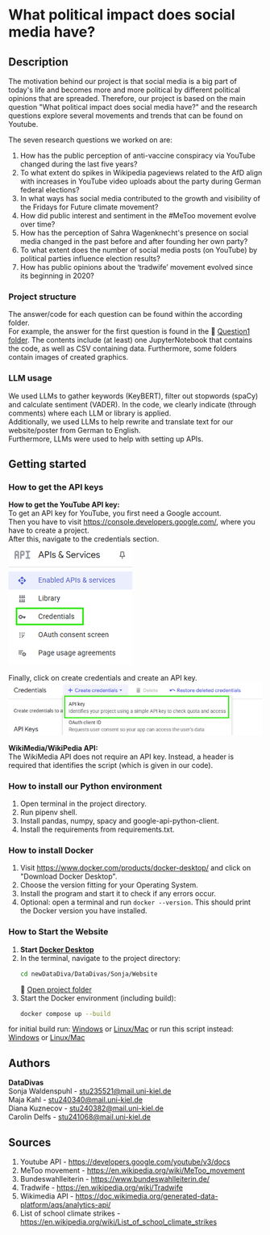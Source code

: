 # What political impact does social media have?

## Description
The motivation behind our project is that social media is a big part of today's life and becomes more and more political by different political opinions that are spreaded. Therefore, our project is based on the main question "What political impact does social media have?" and the research questions explore several movements and trends that can be found on Youtube. 

The seven research questions we worked on are:
1. How has the public perception of anti-vaccine conspiracy via YouTube changed during the last five years? 
2. To what extent do spikes in Wikipedia pageviews related to the AfD align with increases in YouTube video uploads about the party during German federal elections?
3. In what ways has social media contributed to the growth and visibility of the Fridays for Future climate movement? 
4. How did public interest and sentiment in the #MeToo movement evolve over time?
5. How has the perception of Sahra Wagenknecht's presence on social media changed in the past before and after founding her own party?
6. To what extent does the number of social media posts (on YouTube) by political parties influence election results?
7. How has public opinions about the ‘tradwife’ movement evolved since its beginning in 2020?

### Project structure
The answer/code for each question can be found within the according folder. <br>
For example, the answer for the first question is found in the 📂 [Question1 folder](./Question1). The contents include (at least) one JupyterNotebook that contains the code, as well as CSV containing data. Furthermore, some folders contain images of created graphics. <br>

### LLM usage
We used LLMs to gather keywords (KeyBERT), filter out stopwords (spaCy) and calculate sentiment (VADER). In the code, we clearly indicate (through comments) where each LLM or library is applied.<br> 
Additionally, we used LLMs to help rewrite and translate text for our website/poster from German to English. <br>
Furthermore, LLMs were used to help with setting up APIs. 


## Getting started

### How to get the API keys
**How to get the YouTube API key:** <br> 
To get an API key for YouTube, you first need a Google account. <br> 
Then you have to visit https://console.developers.google.com/, where you have to create a project. <br> 
After this, navigate to the credentials section. <br> 
![credentials section](image.png) <br> 

Finally, click on create credentials and create an API key. <br> 
![create API key](image-1.png)



**WikiMedia/WikiPedia API:**<br>
The WikiMedia API does not require an API key. Instead, a header is required that identifies the script (which is given in our code).


### How to install our Python environment
1. Open terminal in the project directory.
2. Run pipenv shell.
3. Install pandas, numpy, spacy and google-api-python-client.
4. Install the requirements from requirements.txt.

### How to install Docker
1. Visit https://www.docker.com/products/docker-desktop/ and click on "Download Docker Desktop". <br>
2. Choose the version fitting for your Operating System.<br>
3. Install the program and start it to check if any errors occur. <br>
4. Optional: open a terminal and run 
```docker --version```.
This should print the Docker version you have installed.

### How to Start the Website

1. **Start [Docker Desktop](https://www.docker.com/products/docker-desktop/)**  
2. In the terminal, navigate to the project directory:  
    ```bash
    cd newDataDiva/DataDivas/Sonja/Website
    ```
   📂 [Open project folder](./Sonja/Website)  
3. Start the Docker environment (including build):  
    ```bash
    docker compose up --build
    ```
for initial build run: [Windows](/initialStart.bat) or [Linux/Mac](/initialStart.sh)
or run this script instead: [Windows](/start.bat) or [Linux/Mac](/start.sh)

## Authors
**DataDivas** <br>
Sonja Waldenspuhl - stu235521@mail.uni-kiel.de <br>
Maja Kahl - stu240340@mail.uni-kiel.de <br>
Diana Kuznecov - stu240382@mail.uni-kiel.de <br>
Carolin Delfs - stu241068@mail.uni-kiel.de <br>

## Sources
1. Youtube API - https://developers.google.com/youtube/v3/docs
2. MeToo movement - https://en.wikipedia.org/wiki/MeToo_movement
3. Bundeswahlleiterin - https://www.bundeswahlleiterin.de/
4. Tradwife - https://en.wikipedia.org/wiki/Tradwife
5. Wikimedia API - https://doc.wikimedia.org/generated-data-platform/aqs/analytics-api/
6. List of school climate strikes - https://en.wikipedia.org/wiki/List_of_school_climate_strikes
